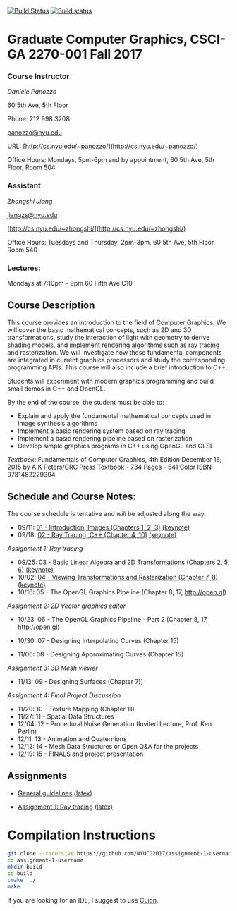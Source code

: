 [![Build Status](https://travis-ci.org/danielepanozzo/cg.svg?branch=master)](https://travis-ci.org/danielepanozzo/cg)
[![Build status](https://ci.appveyor.com/api/projects/status/3b1dti4xig8i3c4a?svg=true)](https://ci.appveyor.com/project/danielepanozzo/cg)

# Graduate Computer Graphics, CSCI-GA 2270-001 Fall 2017

### Course Instructor
*Daniele Panozzo*

60 5th Ave, 5th Floor

Phone: 212 998 3208

[panozzo@nyu.edu](mailto:panozzo@nyu.edu)

URL: [http://cs.nyu.edu/~panozzo/](http://cs.nyu.edu/~panozzo/)

Office Hours: Mondays, 5pm-6pm and by appointment, 60 5th Ave, 5th Floor, Room 504

### Assistant
*Zhongshi Jiang*

[jiangzs@nyu.edu](mailto:jiangzs@nyu.edu)

[http://cs.nyu.edu/~zhongshi/](http://cs.nyu.edu/~zhongshi/)

Office Hours: Tuesdays and Thursday, 2pm-3pm, 60 5th Ave, 5th Floor, Room 540

### Lectures:
Mondays at 7:10pm - 9pm
60 Fifth Ave C10

## Course Description

This course provides an introduction to the field of Computer Graphics. We will cover the basic mathematical concepts, such as 2D and 3D transformations, study the interaction of light with geometry to derive  shading models, and implement rendering algorithms such as ray tracing and rasterization. We will investigate how these fundamental components are integrated in current graphics processors and study the corresponding programming APIs. This course will also include a brief introduction to C++.

Students will experiment with modern graphics programming and build small demos in C++ and OpenGL.

By the end of the course, the student must be able to:

* Explain and apply the fundamental mathematical concepts used in  image synthesis algorithms
* Implement a basic rendering system based on ray tracing
* Implement a basic rendering pipeline based on rasterization
* Develop simple graphics programs in C++ using OpenGL and GLSL

*Textbook*:
Fundamentals of Computer Graphics, 4th Edition
December 18, 2015 by A K Peters/CRC Press
Textbook - 734 Pages - 541 Color
ISBN 9781482229394

## Schedule and Course Notes:

The course schedule is tentative and *will* be adjusted along the way.

* 09/11: [01 - Introduction, Images  (Chapters 1, 2, 3)](http://cs.nyu.edu/~panozzo/cg17/Slides/01%20-%20Introduction,%20Images.pdf) [(keynote)](http://cs.nyu.edu/~panozzo/cg17/Slides/01%20-%20Introduction,%20Images.key.zip)
* 09/18: [02 - Ray Tracing, C++ (Chapter 4, 10)](http://cs.nyu.edu/~panozzo/cg17/Slides/02%20-%20Ray%20Tracing,%20C++.pdf) [(keynote)](http://cs.nyu.edu/~panozzo/cg17/Slides/02%20-%20Ray%20Tracing,%20C++.key.pdf)

*Assignment 1: Ray tracing*

* 09/25: [03 - Basic Linear Algebra and 2D Transformations (Chapters 2, 5, 6)](http://cs.nyu.edu/~panozzo/cg17/Slides/03%20-%20Basic%20Linear%20Algebra%20and%202D%20Transformations.pdf) [(keynote)](http://cs.nyu.edu/~panozzo/cg17/Slides/03%20-%20Basic%20Linear%20Algebra%20and%202D%20Transformations.key.zip)
* 10/02: [04 - Viewing Transformations and Rasterization (Chapter 7, 8)](http://cs.nyu.edu/~panozzo/cg17/Slides/04%20-%20Viewing%20Transformations,%20Rasterization.pdf)[(keynote)](http://cs.nyu.edu/~panozzo/cg17/Slides/04%20-%20Viewing%20Transformations,%20Rasterization.key.zip)
* 10/16: 05 - The OpenGL Graphics Pipeline (Chapter 8, 17, http://open.gl)

*Assignment 2: 2D Vector graphics editor*

* 10/23: 06 - The OpenGL Graphics Pipeline - Part 2 (Chapter 8, 17, http://open.gl)

* 10/30: 07 - Designing Interpolating Curves (Chapter 15)
* 11/06: 08 - Designing Approximating Curves (Chapter 15)

*Assignment 3: 3D Mesh viewer*

* 11/13: 09 - Designing Surfaces (Chapter 7)]

*Assignment 4: Final Project Discussion*

* 11/20: 10 - Texture Mapping (Chapter 11)
* 11/27: 11 - Spatial Data Structures
* 12/04: 12 - Procedural Noise Generation (Invited Lecture, Prof. Ken Perlin)
* 12/11: 13 - Animation and Quaternions
* 12/12: 14 - Mesh Data Structures or Open Q&A for the projects
* 12/19: 15 - FINALS and project presentation

## Assignments

* [General guidelines](http://cs.nyu.edu/~panozzo/cg17/Assignments/0%20-%20General%20Rules.pdf) [(latex)](http://cs.nyu.edu/~panozzo/cg17/Assignments/0%20-%20General%20Rules.zip)

* [Assignment 1: Ray tracing](Assignment_1/requirements/Assignment-1_Ray_Tracing.pdf) [(latex)](Assignment_1/requirements/Assignment-1_Ray_Tracing.tex)

<!-- * [Assignment 2: 2D Drawing App](http://cs.nyu.edu/~panozzo/cg/ex2.pdf)

* [Assignment 3: 3D Scene Editor](http://cs.nyu.edu/~panozzo/cg/ex3.pdf)

* [Assignment 4: Final Project](http://cs.nyu.edu/~panozzo/cg/ex4.pdf) -->

# Compilation Instructions

```bash
git clone --recursive https://github.com/NYUCG2017/assignment-1-username
cd assignment-1-username
mkdir build
cd build
cmake ../
make
```

If you are looking for an IDE, I suggest to use [CLion](https://www.jetbrains.com/clion/).
